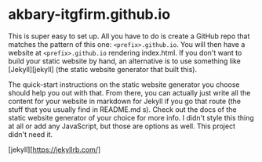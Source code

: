 
# akbary-itgfirm.github.io

This is super easy to set up. All you have to do is create a GitHub repo that matches the pattern of this one: `<prefix>.github.io`. You will then have a website at `<prefix>.github.io` rendering index.html. If you don't want to build your static website by hand, an alternative is to use something like [Jekyll][jekyll] (the static website generator that built this).

The quick-start instructions on the static website generator you choose should help you out with that. From there, you can actually just write all the content for your website in markdown for Jekyll if you go that route (the stuff that you usually find in README.md s). Check out the docs of the static website generator of your choice for more info. I didn't style this thing at all or add any JavaScript, but those are options as well. This project didn't need it.

[jekyll][https://jekyllrb.com/]
